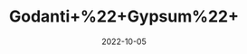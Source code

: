 ---
title: 'Godanti+%22+Gypsum%22+'
date: '2022-10-05' 
metatag: '' 
inventory: '0' 
draft: false 
# meta description 
shortDescripton: 'Godanti+is+a+potent+combination+of+natural+and+plant+extracts+that+are+rich+in+calcium+and+other+minerals.+'
description: 'stone'
longdescription: ''
featured: True
# product Price
price: '50.0'
# Product Short Description
shortDescription: 'Godanti+is+a+potent+combination+of+natural+and+plant+extracts+that+are+rich+in+calcium+and+other+minerals.+'
productID: 'D2425ADA-5224-ED11-9968-005056B3A416'
type: 'products'
category: 'stone' 
thumnailproduct: 'https://eraconnect.blob.core.windows.net/product-images/aminsaddiquidawakhana/D2425ADA-5224-ED11-9968-005056B3A416.webp' 
images:
  - image: 'https://eraconnect.blob.core.windows.net/product-images/aminsaddiquidawakhana/D2425ADA-5224-ED11-9968-005056B3A416.webp'  
Variants:
---